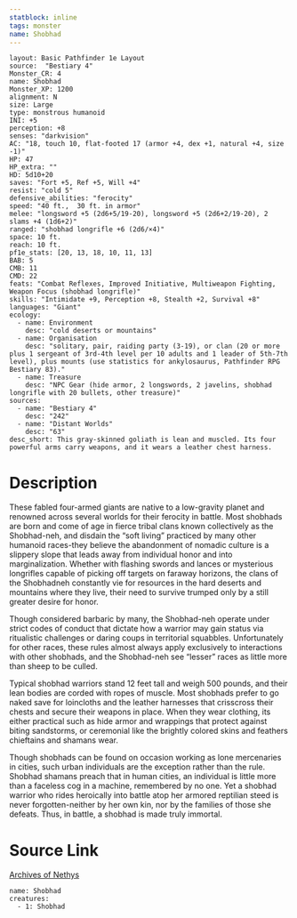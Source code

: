 ```yaml
---
statblock: inline
tags: monster
name: Shobhad
---
```

```statblock
layout: Basic Pathfinder 1e Layout
source:  "Bestiary 4"
Monster_CR: 4
name: Shobhad
Monster_XP: 1200
alignment: N
size: Large
type: monstrous humanoid
INI: +5
perception: +8
senses: "darkvision"
AC: "18, touch 10, flat-footed 17 (armor +4, dex +1, natural +4, size -1)"
HP: 47
HP_extra: ""
HD: 5d10+20
saves: "Fort +5, Ref +5, Will +4"
resist: "cold 5"
defensive_abilities: "ferocity"
speed: "40 ft.,  30 ft. in armor"
melee: "longsword +5 (2d6+5/19-20), longsword +5 (2d6+2/19-20), 2 slams +4 (1d6+2)"
ranged: "shobhad longrifle +6 (2d6/×4)"
space: 10 ft.
reach: 10 ft.
pf1e_stats: [20, 13, 18, 10, 11, 13]
BAB: 5
CMB: 11
CMD: 22
feats: "Combat Reflexes, Improved Initiative, Multiweapon Fighting, Weapon Focus (shobhad longrifle)"
skills: "Intimidate +9, Perception +8, Stealth +2, Survival +8"
languages: "Giant"
ecology:
  - name: Environment
    desc: "cold deserts or mountains"
  - name: Organisation
    desc: "solitary, pair, raiding party (3-19), or clan (20 or more plus 1 sergeant of 3rd-4th level per 10 adults and 1 leader of 5th-7th level), plus mounts (use statistics for ankylosaurus, Pathfinder RPG Bestiary 83)."
  - name: Treasure
    desc: "NPC Gear (hide armor, 2 longswords, 2 javelins, shobhad longrifle with 20 bullets, other treasure)"
sources:
  - name: "Bestiary 4"
    desc: "242"
  - name: "Distant Worlds"
    desc: "63"
desc_short: This gray-skinned goliath is lean and muscled. Its four powerful arms carry weapons, and it wears a leather chest harness.
```
# Description
These fabled four-armed giants are native to a low-gravity planet and renowned across several worlds for their ferocity in battle. Most shobhads are born and come of age in fierce tribal clans known collectively as the Shobhad-neh, and disdain the “soft living” practiced by many other humanoid races-they believe the abandonment of nomadic culture is a slippery slope that leads away from individual honor and into marginalization. Whether with flashing swords and lances or mysterious longrifles capable of picking off targets on faraway horizons, the clans of the Shobhadneh constantly vie for resources in the hard deserts and mountains where they live, their need to survive trumped only by a still greater desire for honor.

Though considered barbaric by many, the Shobhad-neh operate under strict codes of conduct that dictate how a warrior may gain status via ritualistic challenges or daring coups in territorial squabbles. Unfortunately for other races, these rules almost always apply exclusively to interactions with other shobhads, and the Shobhad-neh see “lesser” races as little more than sheep to be culled.

Typical shobhad warriors stand 12 feet tall and weigh 500 pounds, and their lean bodies are corded with ropes of muscle. Most shobhads prefer to go naked save for loincloths and the leather harnesses that crisscross their chests and secure their weapons in place. When they wear clothing, its either practical such as hide armor and wrappings that protect against biting sandstorms, or ceremonial like the brightly colored skins and feathers chieftains and shamans wear.

Though shobhads can be found on occasion working as lone mercenaries in cities, such urban individuals are the exception rather than the rule. Shobhad shamans preach that in human cities, an individual is little more than a faceless cog in a machine, remembered by no one. Yet a shobhad warrior who rides heroically into battle atop her armored reptilian steed is never forgotten-neither by her own kin, nor by the families of those she defeats. Thus, in battle, a shobhad is made truly immortal.
# Source Link
[Archives of Nethys](https://aonprd.com/MonsterDisplay.aspx?ItemName=Shobhad)
```encounter-table
name: Shobhad
creatures:
  - 1: Shobhad
```
